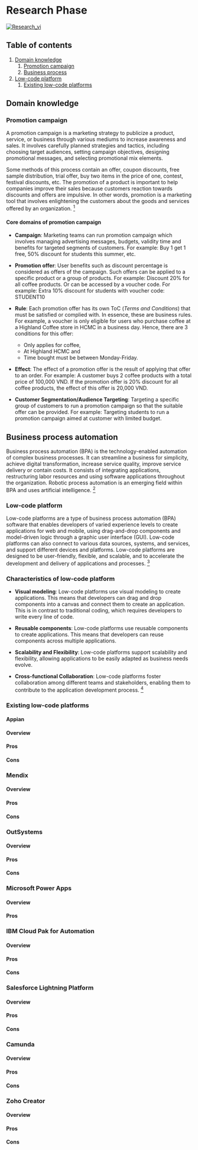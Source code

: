 # Research Phase

[![Research_vi](https://github.com/yammadev/flag-icons/blob/master/png/VN.png?raw=true)](./vi/research_vi.md)

## Table of contents
1. [Domain knowledge](#domain-knowledge)
    1. [Promotion campaign](#promotion-campaign)
	2. [Business process](#business-process)
2. [Low-code platform](#low-code-platform)
	1. [Existing low-code platforms](#existing-low-code-platforms)

## Domain knowledge
### Promotion campaign

A promotion campaign is a marketing strategy to publicize a product, service, or business through various mediums to increase awareness and sales. It involves carefully planned strategies and tactics, including choosing target audiences, setting campaign objectives, designing promotional messages, and selecting promotional mix elements.

Some methods of this process contain an offer, coupon discounts, free sample distribution, trial offer, buy two items in the price of one, contest, festival discounts, etc. The promotion of a product is important to help companies improve their sales because customers reaction towards discounts and offers are impulsive. In other words, promotion is a marketing tool that involves enlightening the customers about the goods and services offered by an organization. [<sup>1</sup>](https://byjus.com/commerce/what-is-promotion/)

#### Core domains of promotion campaign

- **Campaign**: Marketing teams can run promotion campaign which involves managing advertising messages, budgets, validity time and benefits for targeted segments of customers. For example: Buy 1 get 1 free, 50% discount for students this summer, etc.

- **Promotion offer**: User benefits such as discount percentage is considered as offers of the campaign. Such offers can be applied to a specific product or a group of products. For example: Discount 20% for all coffee products. Or can be accessed by a voucher code. For example: Extra 10% discount for students with voucher code: STUDENT10

- **Rule**: Each promotion offer has its own ToC (*Terms and Conditions*) that must be satisfied or complied with. In essence, these are business rules. For example, a voucher is only eligible for users who purchase coffee at a Highland Coffee store in HCMC in a business day. Hence, there are 3 conditions for this offer: 
	- Only applies for coffee, 
	- At Highland HCMC and 
	- Time bought must be between Monday-Friday.

- **Effect**: The effect of a promotion offer is the result of applying that offer to an order. For example: A customer buys 2 coffee products with a total price of 100,000 VND. If the promotion offer is 20% discount for all coffee products, the effect of this offer is 20,000 VND.

- **Customer Segmentation/Audience Targeting**: Targeting a specific group of customers to run a promotion campaign so that the suitable offer can be provided. For example: Targeting students to run a promotion campaign aimed at customer with limited budget.

## Business process automation

Business process automation (BPA) is the technology-enabled automation of complex business processes. It can streamline a business for simplicity, achieve digital transformation, increase service quality, improve service delivery or contain costs. It consists of integrating applications, restructuring labor resources and using software applications throughout the organization. Robotic process automation is an emerging field within BPA and uses artificial intelligence. [<sup>2</sup>](https://en.wikipedia.org/wiki/Business_process_automation)


### Low-code platform

Low-code platforms are a type of business process automation (BPA) software that enables developers of varied experience levels to create applications for web and mobile, using drag-and-drop components and model-driven logic through a graphic user interface (GUI). Low-code platforms can also connect to various data sources, systems, and services, and support different devices and platforms. Low-code platforms are designed to be user-friendly, flexible, and scalable, and to accelerate the development and delivery of applications and processes.
[<sup>3</sup>](https://en.wikipedia.org/wiki/Low-code_development_platform)

### Characteristics of low-code platform

- **Visual modeling**: Low-code platforms use visual modeling to create applications. This means that developers can drag and drop components into a canvas and connect them to create an application. This is in contrast to traditional coding, which requires developers to write every line of code.

- **Reusable components**: Low-code platforms use reusable components to create applications. This means that developers can reuse components across multiple applications.

- **Scalability and Flexibility**: Low-code platforms support scalability and flexibility, allowing applications to be easily adapted as business needs evolve.

- **Cross-functional Collaboration**: Low-code platforms foster collaboration among different teams and stakeholders, enabling them to contribute to the application development process. [<sup>4</sup>](https://www.linkedin.com/advice/3/how-do-low-code-platforms-enable-cross-functional)


### Existing low-code platforms <a name="existing-low-code-platforms"></a>

#### Appian

#### Overview

#### Pros

#### Cons

### Mendix

#### Overview

#### Pros

#### Cons

### OutSystems

#### Overview

#### Pros

#### Cons

### Microsoft Power Apps

#### Overview

#### Pros

### IBM Cloud Pak for Automation

#### Overview

#### Pros

#### Cons

### Salesforce Lightning Platform

#### Overview

#### Pros

#### Cons

### Camunda

#### Overview

#### Pros

#### Cons

### Zoho Creator

#### Overview
#### Pros

#### Cons


